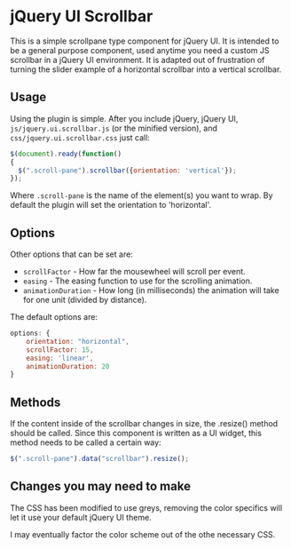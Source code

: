 jQuery UI Scrollbar
===================

This is a simple scrollpane type component for jQuery UI. It is intended to be
a general purpose component, used anytime you need a custom JS scrollbar in a
jQuery UI environment. It is adapted out of frustration of turning the slider
example of a horizontal scrollbar into a vertical scrollbar.

Usage
-----

Using the plugin is simple. After you include jQuery, jQuery UI,
```js/jquery.ui.scrollbar.js``` (or the minified version), and
```css/jquery.ui.scrollbar.css``` just call:

```js
$(document).ready(function()
{
  $(".scroll-pane").scrollbar({orientation: 'vertical'});
});
```

Where ```.scroll-pane``` is the name of the element(s) you want to wrap. By
default the plugin will set the orientation to 'horizontal'.

Options
-------

Other options that can be set are:

* ```scrollFactor``` - How far the mousewheel will scroll per event.
* ```easing``` - The easing function to use for the scrolling animation.
* ```animationDuration``` - How long (in milliseconds) the animation will take for one unit (divided by distance).

The default options are:
```js
options: {
	orientation: "horizontal",
	scrollFactor: 15,
	easing: 'linear',
	animationDuration: 20
}
```

Methods
-------

If the content inside of the scrollbar changes in size, the .resize() method
should be called. Since this component is written as a UI widget, this method
needs to be called a certain way:

```js
$(".scroll-pane").data("scrollbar").resize();
```

Changes you may need to make
----------------------------

The CSS has been modified to use greys, removing the color specifics will let
it use your default jQuery UI theme.

I may eventually factor the color scheme out of the othe necessary CSS.
